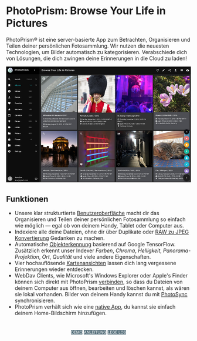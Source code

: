 # PhotoPrism: Browse Your Life in Pictures

PhotoPrism® ist eine server-basierte App zum Betrachten, Organisieren und Teilen deiner persönlichen Fotosammlung.
Wir nutzen die neuesten Technologien, um Bilder automatisch zu kategorisieren.
Verabschiede dich von Lösungen, die dich zwingen deine Erinnerungen in die Cloud zu laden!


![Screenshot](img/preview.jpg)

## Funktionen ##

* Unsere klar strukturtierte [Benutzeroberfläche](https://demo.photoprism.org/) macht dir das Organisieren und Teilen deiner persönlichen Fotosammlung
so einfach wie möglich — egal ob von deinem Handy, Tablet oder Computer aus.
* Indexiere alle deine Dateien, ohne dir über Duplikate oder [RAW zu JPEG Konvertierung](https://docs.photoprism.org/developer-guide/library/converting/) Gedanken zu machen.
* Automatische [Objekterkennung](https://docs.photoprism.org/developer-guide/metadata/classification/) basierend auf Google TensorFlow.
Zusätzlich erkennt unser Indexer _Farben_, _Chroma_, _Helligkeit_, _Panorama-Projektion_, _Ort_, _Qualität_ und viele andere Eigenschaften.
* Vier hochauflösende [Kartenansichten](https://demo.photoprism.org/places) lassen dich lang vergessene Erinnerungen wieder entdecken.
* WebDav Clients, wie Microsoft's Windows Explorer oder Apple's Finder können sich direkt mit PhotoPrism [verbinden](user-guide/sync/webdav.md),
so dass du Dateien von deinem Computer aus öffnen, bearbeiten und löschen kannst, als wären sie lokal vorhanden. Bilder von deinem Handy kannst du mit [PhotoSync](https://www.photosync-app.com/) synchronisieren.
* PhotoPrism verhält sich wie eine [native App](https://en.wikipedia.org/wiki/Progressive_web_application), du kannst sie einfach deinem Home-Bildschirm hinzufügen.


<p style="text-align: center; padding: 20px 4px;">
<a class="md-button" style="background-color: #546e7a; font-size: 0.66rem; font-weight: normal; color: white" href="https://demo.photoprism.org/" target="_blank">DEMO</a>
<a class="md-button" style="background-color: #546e7a; font-size: 0.66rem; font-weight: normal; color: white" href="/user-guide/">ANLEITUNG</a>
<a class="md-button" style="background-color: #546e7a; font-size: 0.66rem; font-weight: normal; color: white" href="https://docs.photoprism.org/getting-started/">LEGE LOS</a>
</p>
